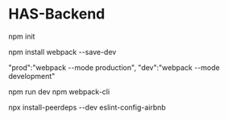 # HAS-Backend
<!-- Install Webpack -->

npm init
<!-- Install Webpack -->
npm install webpack --save-dev


"prod":"webpack --mode production",
"dev":"webpack --mode development"

npm run dev
npm webpack-cli 

<!-- Install ES Lint airbnb -->
npx install-peerdeps --dev eslint-config-airbnb
